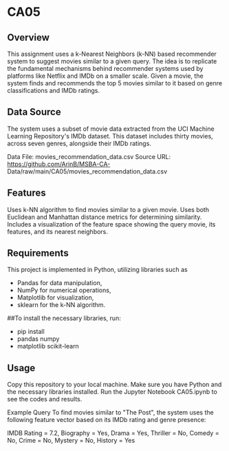 # CA05

## **Overview**
This assignment uses a k-Nearest Neighbors (k-NN) based recommender system to suggest movies similar to a given query. The idea is to replicate the fundamental mechanisms behind recommender systems used by platforms like Netflix and IMDb on a smaller scale. Given a movie, the system finds and recommends the top 5 movies similar to it based on genre classifications and IMDb ratings.

## **Data Source**
The system uses a subset of movie data extracted from the UCI Machine Learning Repository's IMDb dataset. This dataset includes thirty movies, across seven genres, alongside their IMDb ratings.

Data File: movies_recommendation_data.csv
Source URL:  https://github.com/ArinB/MSBA-CA-
Data/raw/main/CA05/movies_recommendation_data.csv

## **Features**

Uses k-NN algorithm to find movies similar to a given movie.
Uses both Euclidean and Manhattan distance metrics for determining similarity.
Includes a visualization of the feature space showing the query movie, its features, and its nearest neighbors.

## **Requirements**
This project is implemented in Python, utilizing libraries such as
- Pandas for data manipulation,
-  NumPy for numerical operations,
-  Matplotlib for visualization, 
-  sklearn for the k-NN algorithm.

##To install the necessary libraries, run:

- pip install 
- pandas numpy 
- matplotlib scikit-learn

## **Usage**
Copy this repository to your local machine.
Make sure you have Python and the necessary libraries installed.
Run the Jupyter Notebook CA05.ipynb to see the codes and results.

Example Query
To find movies similar to "The Post", the system uses the following feature vector based on its IMDb rating and genre presence:

IMDB Rating = 7.2, Biography = Yes, Drama = Yes, Thriller = No, Comedy = No, Crime = No, Mystery = No, History = Yes

